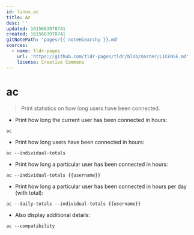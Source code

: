 ```yaml
---
id: linux.ac
title: Ac
desc: ''
updated: 1615663978741
created: 1615663978741
gitNotePath: 'pages/{{ noteHiearchy }}.md'
sources:
  - name: tldr-pages
    url: 'https://github.com/tldr-pages/tldr/blob/master/LICENSE.md'
    license: Creative Commons
---
```

# ac

> Print statistics on how long users have been connected.

- Print how long the current user has been connected in hours:

`ac`

- Print how long users have been connected in hours:

`ac --individual-totals`

- Print how long a particular user has been connected in hours:

`ac --individual-totals {{username}}`

- Print how long a particular user has been connected in hours per day (with total):

`ac --daily-totals --individual-totals {{username}}`

- Also display additional details:

`ac --compatibility`

